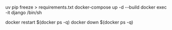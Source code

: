 uv pip freeze > requirements.txt
docker-compose up -d --build
docker exec -it django /bin/sh

docker restart $(docker ps -q)
docker down $(docker ps -q)
